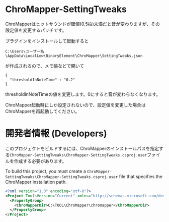 # ChroMapper-SettingTweaks

ChroMapperはヒットサウンドが閾値(0.5拍)未満だと音が変わりますが、その設定値を変更するパッチです。

プラグインをインストールして起動すると
```
C:\Users\ユーザー名\AppData\LocalLow\BinaryElement\ChroMapper\SettingTweaks.json
```
が作成されるので、メモ帳などで開いて
```
{
  "thresholdInNoteTime" : "0.2"
}
```
thresholdInNoteTimeの値を変更します。0にすると音が変わらなくなります。

ChroMapper起動時にしか設定されないので、設定値を変更した場合はChroMapperを再起動してください。

# 開発者情報 (Developers)
このプロジェクトをビルドするには、ChroMapperのインストールパスを指定する`ChroMapper-SettingTweaks\ChroMapper-SettingTweaks.csproj.user`ファイルを作成する必要があります。

To build this project, you must create a `ChroMapper-SettingTweaks\ChroMapper-SettingTweaks.csproj.user` file that specifies the ChroMapper installation path.

```xml
<?xml version="1.0" encoding="utf-8"?>
<Project ToolsVersion="Current" xmlns="http://schemas.microsoft.com/developer/msbuild/2003">
  <PropertyGroup>
    <ChroMapperDir>C:\TOOL\ChroMapper\chromapper</ChroMapperDir>
  </PropertyGroup>
</Project>
```
